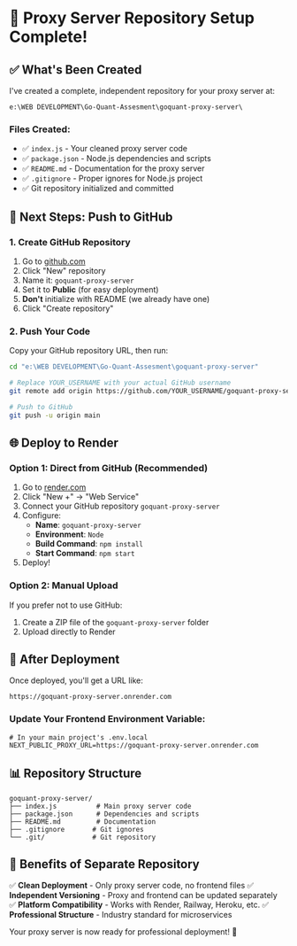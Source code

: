 # 🚀 Proxy Server Repository Setup Complete!

## ✅ What's Been Created

I've created a complete, independent repository for your proxy server at:

```
e:\WEB DEVELOPMENT\Go-Quant-Assesment\goquant-proxy-server\
```

### Files Created:

- ✅ `index.js` - Your cleaned proxy server code
- ✅ `package.json` - Node.js dependencies and scripts
- ✅ `README.md` - Documentation for the proxy server
- ✅ `.gitignore` - Proper ignores for Node.js project
- ✅ Git repository initialized and committed

## 🎯 Next Steps: Push to GitHub

### 1. Create GitHub Repository

1. Go to [github.com](https://github.com)
2. Click "New" repository
3. Name it: `goquant-proxy-server`
4. Set it to **Public** (for easy deployment)
5. **Don't** initialize with README (we already have one)
6. Click "Create repository"

### 2. Push Your Code

Copy your GitHub repository URL, then run:

```bash
cd "e:\WEB DEVELOPMENT\Go-Quant-Assesment\goquant-proxy-server"

# Replace YOUR_USERNAME with your actual GitHub username
git remote add origin https://github.com/YOUR_USERNAME/goquant-proxy-server.git

# Push to GitHub
git push -u origin main
```

## 🌐 Deploy to Render

### Option 1: Direct from GitHub (Recommended)

1. Go to [render.com](https://render.com)
2. Click "New +" → "Web Service"
3. Connect your GitHub repository `goquant-proxy-server`
4. Configure:
   - **Name**: `goquant-proxy-server`
   - **Environment**: `Node`
   - **Build Command**: `npm install`
   - **Start Command**: `npm start`
5. Deploy!

### Option 2: Manual Upload

If you prefer not to use GitHub:

1. Create a ZIP file of the `goquant-proxy-server` folder
2. Upload directly to Render

## 🔗 After Deployment

Once deployed, you'll get a URL like:

```
https://goquant-proxy-server.onrender.com
```

### Update Your Frontend Environment Variable:

```env
# In your main project's .env.local
NEXT_PUBLIC_PROXY_URL=https://goquant-proxy-server.onrender.com
```

## 📊 Repository Structure

```
goquant-proxy-server/
├── index.js          # Main proxy server code
├── package.json      # Dependencies and scripts
├── README.md         # Documentation
├── .gitignore       # Git ignores
└── .git/            # Git repository
```

## 🎉 Benefits of Separate Repository

✅ **Clean Deployment** - Only proxy server code, no frontend files
✅ **Independent Versioning** - Proxy and frontend can be updated separately  
✅ **Platform Compatibility** - Works with Render, Railway, Heroku, etc.
✅ **Professional Structure** - Industry standard for microservices

Your proxy server is now ready for professional deployment! 🚀
